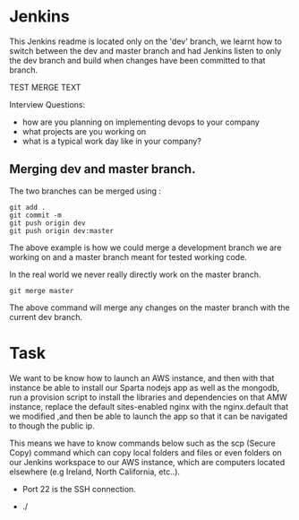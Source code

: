 # Jenkins

This Jenkins readme is located only on the 'dev' branch, we learnt how to switch between
the dev and master branch and had Jenkins listen to only the dev branch and build when changes have
been committed to that branch.

TEST MERGE TEXT

Interview Questions:
- how are you planning on implementing devops to your company
- what projects are you working on
- what is a typical work day like in your company?

## Merging dev and master branch.
The two branches can be merged using :
````
git add .
git commit -m
git push origin dev
git push origin dev:master
````
The above example is how we could merge a development branch we are working on
and a master branch meant for tested working code.

In the real world we never really directly work on the master branch.

````
git merge master
````
The above command will merge any changes on the master branch with the current dev
branch.


# Task
We want to be know how to launch an AWS instance, and then with that instance be able to install our Sparta nodejs app as well as
the mongodb, run a provision script to install the libraries and dependencies on that AMW instance, replace the default sites-enabled nginx with the nginx.default that we modified ,and then be able to launch the app so that it can be navigated to though the public ip.

This means we have to know commands below such as the scp (Secure Copy) command which can copy local folders and files or even folders on our Jenkins workspace to our AWS instance, which are computers located elsewhere (e.g Ireland, North California, etc..).

- Port 22 is the SSH connection.

- ./<script or file name> runs the file

- scp -i ~/.ssh/Abiodun-Oluwade-Eng48-first-key.pem -r environment/ ubuntu@34.255.198.62:/home/ubuntu/ (command to copy entire folders to another machine, in this example copy environment to my AWS machine)

- scp -i ~/.ssh/Abiodun-Oluwade-Eng48-first-key.pem app/provision.sh ubuntu@34.255.198.62:/home/ubuntu/provision_file.sh (command to copy a single file folder)

- scp -o StrictHostKeyChecking='no' -r app ubuntu@54.194.15.75:/home/ubuntu/ (This command will skips the known host check and copy the app folder
  from our jenkins workspace,which is linked to our github, and copy it to our ubuntu AWS instance.)

- StrictHostKeyChecking='no' 'Makes it skip the asking of adding a computer to the known host'

What happens:
The GitHub for our repo is linked to Jenkins, and we have configured Jenkins so that whenever there is a change in code pushed to GitHub, Jenkins will be notified and if
the code passes the test will update our GitHub which in turn will update our workspace. this means any changes produced will be pushed to AWS through our Jenkins shell and essentially means we can automate our deployments to server:
1. Produce changes on GitHub and test on Jenkins
2. changes applied to Jenkins workspace
3. workspace code pushed to AWS server

Things like the 'restrict where project can be run' and 'provide nodejs and npm path' are set up by the Jenkins server owner who has the correct permissions.
So the Jenkins owner can create an instance of node and npm which the developers can access and is the same for all of them.

### CI
The CI part is where we implement the webhook to check for any changes pushed to the GitHub repo, after Jenkins will pull that repo to the workspace and execute any configurations we have set up which in this instance was:
````
cd app
npm install
npm test
````
We also used 'ssh-keygen' to create a private and public key for Jenkins so it can communicate with our repo, there were able to communicate as our
Jenkins instance had the private key and our repo for the source code we were tracking/managing had the public key. Meaning they could:
'(JenkinsPrivate)-shake hands-(RepoPublic)'.

We restricted where the project should be run by limiting it to the Sparta-Node which is a clean instance with only what we require within the environment to eliminate the possibilities of conflict's.

### CD
````
scp -o StrictHostKeyChecking='no' -r app ubuntu@54.194.15.75:/home/ubuntu/
scp -o StrictHostKeyChecking='no' -r environment ubuntu@54.194.15.75:/home/ubuntu/

ssh -o StrictHostKeyChecking='no' ubuntu@54.194.15.75 <<EOF
	echo 'Run bash files ./provision.sh-environement related'

    chmod +x environment/app/provison.sh
    chmod +x environment/db/provision.sh

    ./environment/app/provision.sh
    ./environment/db/provision.sh

    # echo 'Go to the right directory-everything below is app related'
    cd app
    # echo 'install dependecies
    sudo apt npm install
    npm install
    # echo 'Start our app'
    npm start & exit
EOF
````

- The above code is executed in the [Build] section of Jenkins, and is key for the CD part of CI/CD
, once the test are passed in the CI section the workspace code from GitHub is available here in CD.
, after which the scp (Secure Copy) command can be utilised to transfer folders/files in the workspace/GitHub to
our AWS server instance (which in this case is running ubuntu).

We must select additional behaviours in the source code management, we follow the same initial steps in the CI stage, but must add the [Additional Behaviours] and input the
name of the repo (origin) and branch to merge (master).

Earlier we used the 'ssh-keygen' to make a key for the Jenkins instance, however our AWS must use a separate private key in order for Jenkins and AWS to communicate, so we did this by supplying our Jenkins instance with the AWS private key and selecting that for [Build Environment] and checking the box that says 'SSH Agent'.

We added a build trigger so that the CD job can communicate/track the CI job and if successful will begin its job and configurations.
